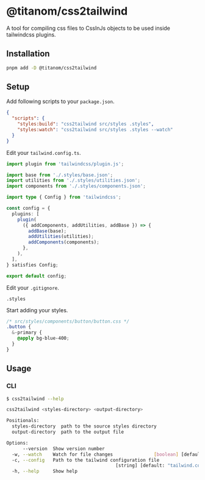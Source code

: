 # @titanom/css2tailwind

A tool for compiling css files to CssInJs objects to be used inside tailwindcss plugins.

## Installation

```sh
pnpm add -D @titanom/css2tailwind
```

## Setup

Add following scripts to your `package.json`.

```json
{
  "scripts": {
    "styles:build": "css2tailwind src/styles .styles",
    "styles:watch": "css2tailwind src/styles .styles --watch"
  }
}
```

Edit your `tailwind.config.ts`.

```typescript
import plugin from 'tailwindcss/plugin.js';

import base from './.styles/base.json';
import utilities from './.styles/utilities.json';
import components from './.styles/components.json';

import type { Config } from 'tailwindcss';

const config = {
  plugins: [
    plugin(
      ({ addComponents, addUtilities, addBase }) => {
        addBase(base);
        addUtilities(utilities);
        addComponents(components);
      },
    ),
  ],
} satisfies Config;

export default config;
```

Edit your `.gitignore`.

```.gitignore
.styles
```

Start adding your styles.

```css
/* src/styles/components/button/button.css */
.button {
  &-primary {
    @apply bg-blue-400;
  }
}
```

## Usage

### CLI

```sh
$ css2tailwind --help

css2tailwind <styles-directory> <output-directory>

Positionals:
  styles-directory  path to the source styles directory                 [string]
  output-directory  path to the output file                             [string]

Options:
      --version  Show version number                                   [boolean]
  -w, --watch    Watch for file changes               [boolean] [default: false]
  -c, --config   Path to the tailwind configuration file
                                        [string] [default: "tailwind.config.ts"]
  -h, --help     Show help                                             [boolean]
```
